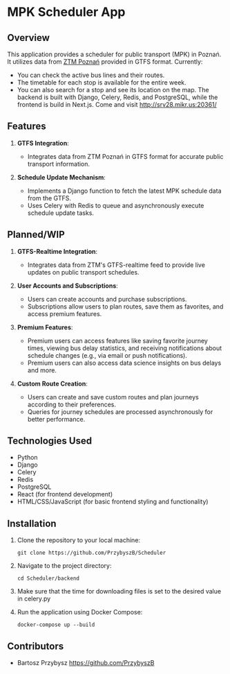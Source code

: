 # MPK Scheduler App

## Overview
This application provides a scheduler for public transport (MPK) in Poznań. It utilizes data from [ZTM Poznań](https://www.ztm.poznan.pl/otwarte-dane/dla-deweloperow/) provided in GTFS format. 
Currently: 
- You can check the active bus lines and their routes.
- The timetable for each stop is available for the entire week.
- You can also search for a stop and see its location on the map. 
The backend is built with Django, Celery, Redis, and PostgreSQL, while the frontend is build in Next.js. Come and visit http://srv28.mikr.us:20361/

## Features

1. **GTFS Integration**: 
   - Integrates data from ZTM Poznań in GTFS format for accurate public transport information.

2. **Schedule Update Mechanism**:
   - Implements a Django function to fetch the latest MPK schedule data from the GTFS.
   - Uses Celery with Redis to queue and asynchronously execute schedule update tasks.


## Planned/WIP 

1. **GTFS-Realtime Integration**: 
   - Integrates data from ZTM's GTFS-realtime feed to provide live updates on public transport schedules.

2. **User Accounts and Subscriptions**: 
   - Users can create accounts and purchase subscriptions. 
   - Subscriptions allow users to plan routes, save them as favorites, and access premium features.

3. **Premium Features**:
   - Premium users can access features like saving favorite journey times, viewing bus delay statistics, and receiving notifications about schedule changes (e.g., via email or push notifications).
   - Premium users can also access data science insights on bus delays and more.

4. **Custom Route Creation**:
   - Users can create and save custom routes and plan journeys according to their preferences. 
   - Queries for journey schedules are processed asynchronously for better performance.



## Technologies Used
- Python
- Django
- Celery
- Redis
- PostgreSQL
- React (for frontend development)
- HTML/CSS/JavaScript (for basic frontend styling and functionality)

## Installation

1. Clone the repository to your local machine:

    ```
    git clone https://github.com/PrzybyszB/Scheduler
    ```

2. Navigate to the project directory:

    ```
    cd Scheduler/backend
    ```

3. Make sure that the time for downloading files is set to the desired value in celery.py

4. Run the application using Docker Compose:

    ```
    docker-compose up --build
    ```


## Contributors
- Bartosz Przybysz https://github.com/PrzybyszB